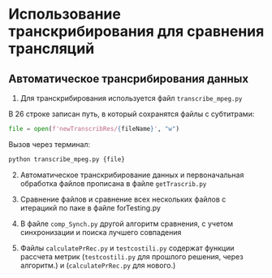 # Использование транскрибирования для сравнения трансляций

## Автоматическое трансрибирования данных

1. Для транскрибирования используется файл `transcribe_mpeg.py`

В 26 строке записан путь, в который сохранятся файлы с субтитрами:
```py
file = open(f'newTranscribRes/{fileName}', "w")
```

Вызов через терминал:
```sh
python transcribe_mpeg.py {file}
```

2. Автоматическое транскрибирование данных и первоначальная обработка файлов прописана в файле
`getTrascrib.py`
 
3. Сравнение файлов и сравнение всех нескольких файлов с итерацикй по паке в файле forTesting.py

4. В файле `comp_Synch.py` другой алгоритм сравнения, с учетом синхронизации и поиска лучшего совпадения

5. Файлы `calculatePrRec.py` и `testcostili.py` содержат функции рассчета метрик (`testcostili.py` для прошлого решения,
   через алгоритм.) и (`calculatePrRec.py` для нового.)

